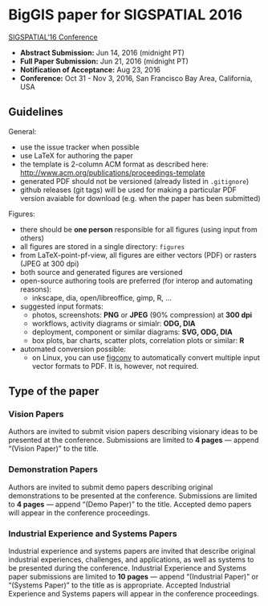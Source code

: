 # BigGIS paper for SIGSPATIAL 2016
[SIGSPATIAL'16 Conference](http://sigspatial2016.sigspatial.org/)

- **Abstract Submission:** Jun 14, 2016 (midnight PT)
- **Full Paper Submission:** Jun 21, 2016 (midnight PT)
- **Notification of Acceptance:** Aug 23, 2016
- **Conference:** Oct 31 - Nov 3, 2016, San Francisco Bay Area, California, USA

## Guidelines
General:
- use the issue tracker when possible
- use LaTeX for authoring the paper
- the template is 2-column ACM format as described here: http://www.acm.org/publications/proceedings-template
- generated PDF should not be versioned (already listed in `.gitignore`)
- github releases (git tags) will be used for making a particular PDF version avaiable for download (e.g. when the paper has been submitted)

Figures:
- there should be **one person** responsible for all figures (using input from others)
- all figures are stored in a single directory: `figures`
- from LaTeX-point-pf-view, all figures are either vectors (PDF) or rasters (JPEG at 300 dpi)
- both source and generated figures are versioned
- open-source authoring tools are preferred (for interop and automating reasons):
  - inkscape, dia, open/libreoffice, gimp, R, ...
- suggested input formats:
  - photos, screenshots: **PNG** or **JPEG** (90% compression) at **300 dpi**
  - workflows, activity diagrams or simialr: **ODG, DIA**
  - deployment, component or similar diagrams: **SVG, ODG, DIA**
  - box plots, bar charts, scatter plots, correlation plots or similar: **R**
- automated conversion possible:
  - on Linux, you can use [figconv](https://github.com/vsimko/figconv) to automatically convert multiple input vector formats to PDF. It is, however, not required.

## Type of the paper

### Vision Papers
Authors are invited to submit vision papers describing visionary
ideas to be presented at the conference. Submissions are limited
to **4 pages** — append “(Vision Paper)” to the title.

### Demonstration Papers
Authors are invited to submit demo papers describing original
demonstrations to be presented at the conference. Submissions
are limited to **4 pages** — append “(Demo Paper)” to the title.
Accepted demo papers will appear in the conference proceedings.

### Industrial Experience and Systems Papers
Industrial experience and systems papers are invited that describe
original industrial experiences, challenges, and applications,
as well as systems to be presented during the conference. Industrial
Experience and Systems paper submissions are limited to **10 pages**
— append “(Industrial Paper)” or “(Systems Paper)” to the title as is
appropriate. Accepted Industrial Experience and Systems papers will
appear in the conference proceedings.
